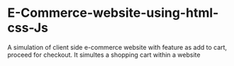 # E-Commerce-website-using-html-css-Js
  A simulation of client side e-commerce website with feature as add to cart, proceed for checkout. It simultes a shopping cart within a website

